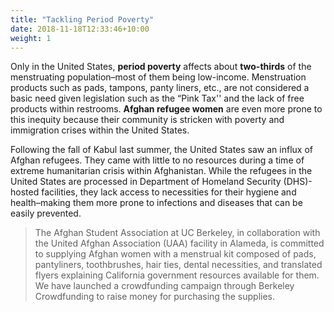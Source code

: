```yaml
---
title: "Tackling Period Poverty"
date: 2018-11-18T12:33:46+10:00
weight: 1
---
```


Only in the United States, **period poverty** affects about **two-thirds** of the menstruating population–most of them being low-income. Menstruation products such as pads, tampons, panty liners, etc., are not considered a basic need given legislation such as the “Pink Tax'' and the lack of free products within restrooms. **Afghan refugee women** are even more prone to this inequity because their community is stricken with poverty and immigration crises within the United States. 

Following the fall of Kabul last summer, the United States saw an influx of Afghan refugees. They came with little to no resources during a time of extreme humanitarian crisis within Afghanistan. While the refugees in the United States are processed in Department of Homeland Security (DHS)-hosted facilities, they lack access to necessities for their hygiene and health–making them more prone to infections and diseases that can be easily prevented. 

> The Afghan Student Association at UC Berkeley, in collaboration with the United Afghan Association (UAA) facility in Alameda, is committed to supplying Afghan women with a menstrual kit composed of pads, pantyliners, toothbrushes, hair ties, dental necessities, and translated flyers explaining California government resources available for them. We have launched a crowdfunding campaign through Berkeley Crowdfunding to raise money for purchasing the supplies.
